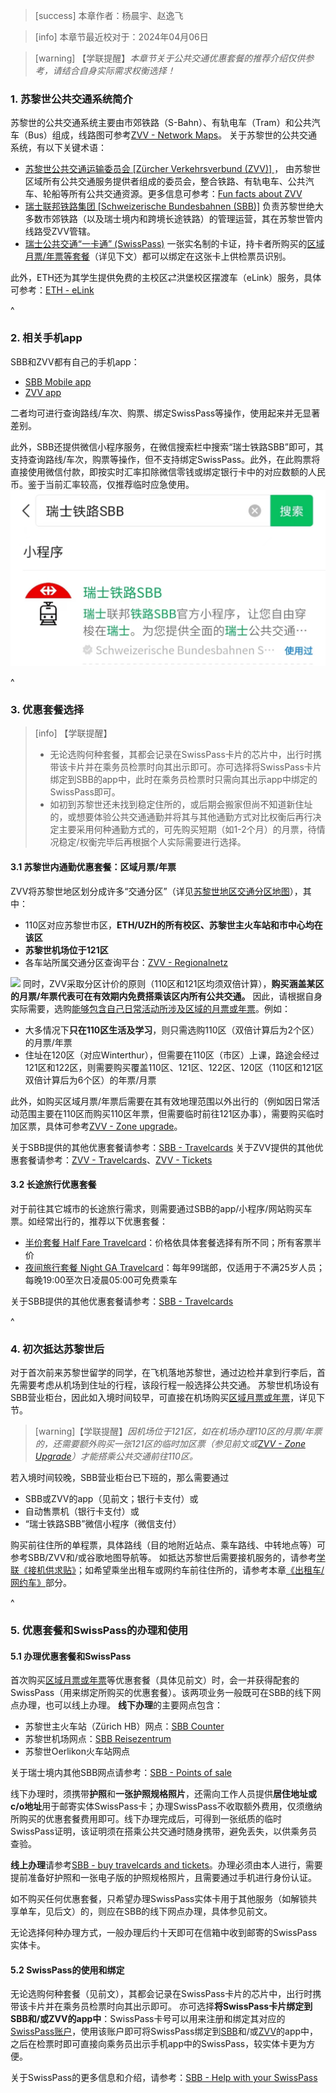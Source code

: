 > [success] 本章作者：杨晨宇、赵逸飞

> [info] 本章节最近校对于：2024年04月06日

> [warning] 【学联提醒】*本章节关于公共交通优惠套餐的推荐介绍仅供参考，请结合自身实际需求权衡选择！*

### **1. 苏黎世公共交通系统简介**
苏黎世的公共交通系统主要由市郊铁路（S-Bahn）、有轨电车（Tram）和公共汽车（Bus）组成，线路图可参考[ZVV - Network Maps](<https://www.zvv.ch/zvv/en/timetable/network-maps.html>)。
关于苏黎世的公共交通系统，有以下关键术语：
* [苏黎世公共交通运输委员会 \[Zürcher Verkehrsverbund (ZVV)\] ](https://www.zvv.ch/zvv/en/home.html)，
由苏黎世区域所有公共交通服务提供者组成的委员会，整合铁路、有轨电车、公共汽车、轮船等所有公共交通资源。更多信息可参考：[Fun facts about ZVV](https://secrets.zvv.ch/)
* [瑞士联邦铁路集团 \[Schweizerische Bundesbahnen (SBB)\]](https://www.sbb.ch/en)
负责苏黎世绝大多数市郊铁路（以及瑞士境内和跨境长途铁路）的管理运营，其在苏黎世管内线路受ZVV管辖。
* [瑞士公共交通“一卡通” (SwissPass)](https://www.swisspass.ch/info/welcome)
一张实名制的卡证，持卡者所购买的[区域月票/年票等套餐](https://www.zvv.ch/zvv/en/travelcards-and-tickets/travelcards/networkpass.html)（详见下文）都可以绑定在这张卡上供检票员识别。

此外，ETH还为其学生提供免费的主校区⇄洪堡校区摆渡车（eLink）服务，具体可参考：[ETH - eLink](<https://ethz.ch/students/en/campus/transport-mobility/science-city-link.html>)

^
### **2. 相关手机app**

SBB和ZVV都有自己的手机app：
* [SBB Mobile app](<https://www.sbb.ch/en/travel-information/apps/sbb-mobile.html>)
* [ZVV app](https://www.zvv.ch/zvv/de/service/apps/zvv-app.html)

二者均可进行查询路线/车次、购票、绑定SwissPass等操作，使用起来并无显著差别。

此外，SBB还提供微信小程序服务，在微信搜索栏中搜索“瑞士铁路SBB”即可，其支持查询路线/车次，购票等操作，但不支持绑定SwissPass。此外，在此购票将直接使用微信付款，即按实时汇率扣除微信零钱或绑定银行卡中的对应数额的人民币。鉴于当前汇率较高，仅推荐临时应急使用。
![](../../.topwrite/assets/0d6505cc1514a7f8931a7be1c48a9c4.jpg)

^
### **3. 优惠套餐选择**
> [info] 【学联提醒】
> - 无论选购何种套餐，其都会记录在SwissPass卡片的芯片中，出行时携带该卡片并在乘务员检票时向其出示即可。亦可选择将SwissPass卡片绑定到SBB的app中，此时在乘务员检票时只需向其出示app中绑定的SwissPass即可。
> - 如初到苏黎世还未找到稳定住所的，或后期会搬家但尚不知道新住址的，或想要体验公共交通通勤并将其与其他通勤方式对比权衡后再行决定主要采用何种通勤方式的，可先购买短期（如1-2个月）的月票，待情况稳定/权衡完毕后再根据个人实际需要进行选择。

#### **3.1 苏黎世内通勤优惠套餐：区域月票/年票**
ZVV将苏黎世地区划分成许多“交通分区”（详见[苏黎世地区交通分区地图](https://www.zvv.ch/zvv/en/travelcards-and-tickets/zones/zone-maps.html)），其中：
- 110区对应苏黎世市区，**ETH/UZH的所有校区、苏黎世主火车站和市中心均在该区**
- **苏黎世机场位于121区**
- 各车站所属交通分区查询平台：[ZVV - Regionalnetz](<https://www.zvv.ch/zvv/de/fahrplan/liniennetz/regionalnetz.tab-tab.html>)

![](../../.topwrite/assets/2021-2501-tarifzonen_00.png)
同时，ZVV采取分区计价的原则（110区和121区均须双倍计算），**购买涵盖某区的月票/年票代表可在有效期内免费搭乘该区内所有公共交通。** 因此，请根据自身实际需要，选购[能够包含自己日常活动所涉及区域的月票或年票](https://www.zvv.ch/zvv/en/travelcards-and-tickets/travelcards/networkpass.html)。例如：
- 大多情况下**只在110区生活及学习**，则只需选购110区（双倍计算后为2个区）的月票/年票
- 住址在120区（对应Winterthur），但需要在110区（市区）上课，路途会经过121区和122区，则需要购买覆盖110区、121区、122区、120区（110区和121区双倍计算后为6个区）的年票/月票

此外，如购买区域月票/年票后需要在其有效地理范围以外出行的（例如因日常活动范围主要在110区而购买110区年票，但需要临时前往121区办事），需要购买临时加区票，具体可参考[ZVV - Zone upgrade](<https://www.zvv.ch/zvv/en/travelcards-and-tickets/tickets/zone-upgrade.html>)。

关于SBB提供的其他优惠套餐请参考：[SBB - Travelcards](<https://www.sbb.ch/en/travelcards-and-tickets/railpasses.html>)
关于ZVV提供的其他优惠套餐请参考：[ZVV - Travelcards](<https://www.zvv.ch/zvv/en/travelcards-and-tickets/travelcards.html>)、[ZVV - Tickets](<https://www.zvv.ch/zvv/en/travelcards-and-tickets/tickets.html>)

#### **3.2 长途旅行优惠套餐**

对于前往其它城市的长途旅行需求，则需要通过SBB的app/小程序/网站购买车票。如经常出行的，推荐以下优惠套餐：

* [半价套餐 Half Fare Travelcard](https://www.sbb.ch/en/travelcards-and-tickets/railpasses/half-fare-travelcard.html)：价格依具体套餐选择有所不同；所有客票半价
* [夜间旅行套餐 Night GA Travelcard](<https://www.sbb.ch/en/travelcards-and-tickets/railpasses/ga/night-ga-travelcard.html>)：每年99瑞郎，仅适用于不满25岁人员；每晚19:00至次日凌晨05:00可免费乘车

关于SBB提供的其他优惠套餐请参考：[SBB - Travelcards](<https://www.sbb.ch/en/travelcards-and-tickets/railpasses.html>)

^
### **4. 初次抵达苏黎世后**

对于首次前来苏黎世留学的同学，在飞机落地苏黎世，通过边检并拿到行李后，首先需要考虑从机场到住址的行程，该段行程一般选择公共交通。
苏黎世机场设有SBB营业柜台，因此如入境时间较早，可直接在机场购买[区域月票或年票](https://www.zvv.ch/zvv/en/travelcards-and-tickets/travelcards/networkpass.html)，详见下节。
> [warning]【学联提醒】*因机场位于121区，如在机场办理110区的月票/年票的，还需要额外购买一张121区的临时加区票（参见前文或[ZVV - Zone Upgrade](<https://www.zvv.ch/zvv/en/travelcards-and-tickets/tickets/zone-upgrade.html>)）才能搭乘公共交通前往110区。*

若入境时间较晚，SBB营业柜台已下班的，那么需要通过
- SBB或ZVV的app（见前文；银行卡支付）或
- 自动售票机（银行卡支付）或
- “瑞士铁路SBB”微信小程序（微信支付）

购买前往住所的单程票，具体路线（目的地附近站点、乘车路线、中转地点等）可参考SBB/ZVV和/或谷歌地图导航等。
如抵达苏黎世后需要接机服务的，请参考[学联《接机供求贴》](<https://forum.acssz.org/d/1403>)；如希望乘坐出租车或网约车前往住所的，请参考本章[《出租车/网约车》](<taxi.md>)部分。

^
### **5. 优惠套餐和SwissPass的办理和使用**

#### **5.1 办理优惠套餐和SwissPass**

首次购买[区域月票或年票](https://www.zvv.ch/zvv/en/travelcards-and-tickets/travelcards/networkpass.html)等优惠套餐（具体见前文）时，会一并获得配套的SwissPass（用来绑定所购买的优惠套餐）。该两项业务一般既可在SBB的线下网点办理，也可以线上办理。
**线下办理**的主要网点包含：
- 苏黎世主火车站（Zürich HB）网点：[SBB Counter](https://goo.gl/maps/JTy8Kee2fbZ5SigC9)
- 苏黎世机场网点：[SBB Reisezentrum](https://goo.gl/maps/v1efYctGYJcWsb3P9)
- 苏黎世Oerlikon火车站网点

关于瑞士境内其他SBB网点请参考：[SBB - Points of sale](https://www.sbb.ch/en/station-services/at-the-station/services-at-the-station/gift-ideas/mondaine/points-of-sale.html)

线下办理时，须携带**护照**和**一张护照规格照片**，还需向工作人员提供**居住地址或c/o地址**用于邮寄实体SwissPass卡；办理SwissPass不收取额外费用，仅须缴纳所购买的优惠套餐费用即可。线下办理完成后，可得到一张纸质的临时SwissPass证明，该证明须在搭乘公共交通时随身携带，避免丢失，以供乘务员查验。

**线上办理**请参考[SBB - buy travelcards and tickets](<https://www.sbb.ch/en/travelcards-and-tickets/buying-options/buy-travelcards-and-tickets.html>)。办理必须由本人进行，需要提前准备好护照和一张电子版的护照规格照片，且需要通过手机进行身份认证。

如不购买任何优惠套餐，只希望办理SwissPass实体卡用于其他服务（如解锁共享单车，见后文）的，则应在SBB的线下网点办理，具体参见前文。

无论选择何种办理方式，一般办理后约十天即可在信箱中收到邮寄的SwissPass实体卡。

#### **5.2 SwissPass的使用和绑定**
无论选购何种套餐（见前文），其都会记录在SwissPass卡片的芯片中，出行时携带该卡片并在乘务员检票时向其出示即可。
亦可选择**将SwissPass卡片绑定到SBB和/或ZVV的app中**：SwissPass卡号可以用来注册和绑定其对应的[SwissPass账户](https://www.swisspass.ch/register)，使用该账户即可将SwissPass绑定到[SBB](<https://www.sbb.ch/de/fahrplan/mobile-fahrplaene/sbb-mobile.html>)和/或[ZVV](<https://www.zvv.ch/zvv/de/service/apps/zvv-app.html>)的app中，之后在检票时即可直接向乘务员出示手机app中的SwissPass，较实体卡更为方便。

关于SwissPass的更多信息和介绍，请参考：[SBB - Help with your SwissPass](https://www.sbb.ch/en/help-and-contact/produkte-services/swisspass.html)